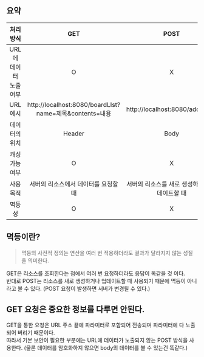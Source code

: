 ## 요약
| 처리 방식 | GET | POST |
|:--------:|:--------:|:--------:|
| URL에 데이터 노출 여부 |  O |  X |
| URL 예시 | http://localhost:8080/boardLIst?name=제목&contents=내용 | http://localhost:8080/addBoard |
| 데이터의 위치 | Header | Body |
| 캐싱 가능 여부 | O | X |
| 사용 목적 | 서버의 리소스에서 데이터를 요청할 때 | 서버의 리소스를 새로 생성하거나 업데이트할 때 |
| 멱등성 | O | X |

## 멱등이란?
> 멱등의 사전적 정의는 연산을 여러 번 적용하더라도 결과가 달라지지 않는 성질을 의미한다.

GET은 리소스를 조회한다는 점에서 여러 번 요청하더라도 응답이 똑같을 것 이다.  
반대로 POST는 리소스를 새로 생성하거나 업데이트할 때 사용되기 때문에 멱등이 아니라고 볼 수 있다. (POST 요청이 발생하면 서버가 변경될 수 있다.)

## GET 요청은 중요한 정보를 다루면 안된다. 
GET을 통한 요청은 URL 주소 끝에 파라미터로 포함되어 전송되며 파라미터에 다 노출되어 버리기 때문이다.   
따라서 기본 보안이 필요한 부분에는 URL에 데이터가 노출되지 않는 POST 방식을 사용한다. (물론 데이터를 암호화하지 않으면 body의 데이터를 볼 수 있는건 똑같다.)
